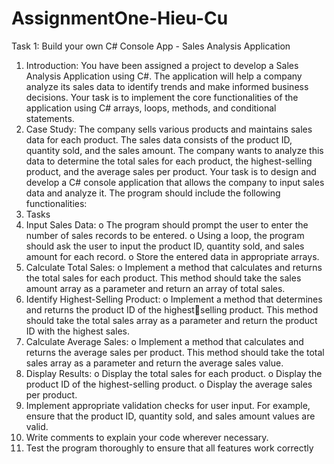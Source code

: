 # AssignmentOne-Hieu-Cu
Task 1: Build your own C# Console App - Sales Analysis Application
1. Introduction: You have been assigned a project to develop a Sales Analysis Application using 
C#. The application will help a company analyze its sales data to identify trends and make 
informed business decisions. Your task is to implement the core functionalities of the 
application using C# arrays, loops, methods, and conditional statements.
2. Case Study: The company sells various products and maintains sales data for each product. 
The sales data consists of the product ID, quantity sold, and the sales amount. The company 
wants to analyze this data to determine the total sales for each product, the highest-selling 
product, and the average sales per product.
Your task is to design and develop a C# console application that allows the company to input sales 
data and analyze it. The program should include the following functionalities:
3. Tasks
1. Input Sales Data:
o The program should prompt the user to enter the number of sales records to be 
entered.
o Using a loop, the program should ask the user to input the product ID, quantity sold, 
and sales amount for each record.
o Store the entered data in appropriate arrays.
2. Calculate Total Sales:
o Implement a method that calculates and returns the total sales for each product. 
This method should take the sales amount array as a parameter and return an 
array of total sales.
3. Identify Highest-Selling Product:
o Implement a method that determines and returns the product ID of the highestselling product. This method should take the total sales array as a parameter and 
return the product ID with the highest sales.
4. Calculate Average Sales:
o Implement a method that calculates and returns the average sales per product. 
This method should take the total sales array as a parameter and return the 
average sales value.
5. Display Results:
o Display the total sales for each product.
o Display the product ID of the highest-selling product.
o Display the average sales per product.
6. Implement appropriate validation checks for user input. For example, ensure that the 
product ID, quantity sold, and sales amount values are valid.
7. Write comments to explain your code wherever necessary.
8. Test the program thoroughly to ensure that all features work correctly
